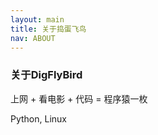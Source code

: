 ```yaml
---
layout: main
title: 关于捣蛋飞鸟
nav: ABOUT
---
```


### 关于**DigFlyBird**

上网 + 看电影 + 代码 = 程序猿一枚

Python, Linux

[<i class="icon-twitter icon-large"> </i>](https://twitter.com/digflybird)
[<i class="icon-github icon-large"> </i>](http://digflybird.github.com)
[<i class="icon-envelope icon-large"> </i>](mail://digflybird@gmail.com)

